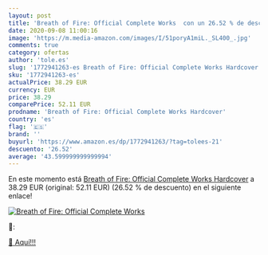 ```yaml
---
layout: post
title: 'Breath of Fire: Official Complete Works  con un 26.52 % de descuento'
date: 2020-09-08 11:00:16
image: 'https://m.media-amazon.com/images/I/51poryA1miL._SL400_.jpg'
comments: true
category: ofertas
author: 'tole.es'
slug: '1772941263-es Breath of Fire: Official Complete Works Hardcover'
sku: '1772941263-es'
actualPrice: 38.29 EUR
currency: EUR
price: 38.29
comparePrice: 52.11 EUR
prodname: 'Breath of Fire: Official Complete Works Hardcover'
country: 'es'
flag: '🇪🇸'
brand: ''
buyurl: 'https://www.amazon.es/dp/1772941263/?tag=tolees-21'
descuento: '26.52'
average: '43.599999999999994'
---
```


En este momento está [Breath of Fire: Official Complete Works Hardcover](https://www.amazon.es/dp/1772941263/?tag=tolees-21) a 38.29 EUR (original: 52.11 EUR) (26.52 %  de descuento) en el siguiente enlace!

[![Breath of Fire: Official Complete Works ](https://m.media-amazon.com/images/I/51poryA1miL._SL400_.jpg)](https://www.amazon.es/dp/1772941263/?tag=tolees-21)

🔎:


[🛒 Aquí!!!](https://www.amazon.es/dp/1772941263/?tag=tolees-21)
